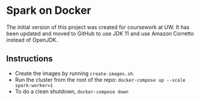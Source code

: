 # Spark on Docker
The initial version of this project was created for coursework at UW. It has been updated and moved to GitHub to use JDK 11 and use Amazon Corretto instead of OpenJDK.

## Instructions
- Create the images by running `create-images.sh`.
- Run the cluster from the root of the repo: `docker-compose up --scale spark-worker=1`
- To do a clean shutdown, `docker-compose down`
